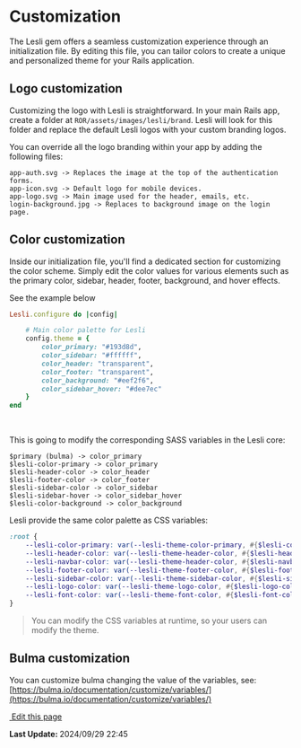 # Customization

The Lesli gem offers a seamless customization experience through an initialization file. By editing this file, you can tailor colors to create a unique and personalized theme for your Rails application.

## Logo customization 
Customizing the logo with Lesli is straightforward. In your main Rails app, create a folder at `ROR/assets/images/lesli/brand`. Lesli will look for this folder and replace the default Lesli logos with your custom branding logos.

You can override all the logo branding within your app by adding the following files:

```text
app-auth.svg -> Replaces the image at the top of the authentication forms.
app-icon.svg -> Default logo for mobile devices.
app-logo.svg -> Main image used for the header, emails, etc.
login-background.jpg -> Replaces to background image on the login page.
```


## Color customization 
Inside our initialization file, you'll find a dedicated section for customizing the color scheme. Simply edit the color values for various elements such as the primary color, sidebar, header, footer, background, and hover effects.

See the example below

```ruby 
Lesli.configure do |config|

    # Main color palette for Lesli
    config.theme = {
        color_primary: "#193d8d",
        color_sidebar: "#ffffff",
        color_header: "transparent",
        color_footer: "transparent",
        color_background: "#eef2f6",
        color_sidebar_hover: "#dee7ec"
    }
end
```

<br>

This is going to modify the corresponding SASS variables in the Lesli core:

```
$primary (bulma) -> color_primary 
$lesli-color-primary -> color_primary 
$lesli-header-color -> color_header 
$lesli-footer-color -> color_footer 
$lesli-sidebar-color -> color_sidebar 
$lesli-sidebar-hover -> color_sidebar_hover 
$lesli-color-background -> color_background 
```

Lesli provide the same color palette as CSS variables:

```scss
:root {
    --lesli-color-primary: var(--lesli-theme-color-primary, #{$lesli-color-primary});    
    --lesli-header-color: var(--lesli-theme-header-color, #{$lesli-header-color});
    --lesli-navbar-color: var(--lesli-theme-header-color, #{$lesli-navbar-color});    
    --lesli-footer-color: var(--lesli-theme-footer-color, #{$lesli-footer-color});
    --lesli-sidebar-color: var(--lesli-theme-sidebar-color, #{$lesli-sidebar-color});
    --lesli-logo-color: var(--lesli-theme-logo-color, #{$lesli-logo-color});
    --lesli-font-color: var(--lesli-theme-font-color, #{$lesli-font-color});
}
```

> You can modify the CSS variables at runtime, so your users can modify the theme.

## Bulma customization 
You can customize bulma changing the value of the variables, see: [https://bulma.io/documentation/customize/variables/](https://bulma.io/documentation/customize/variables/)

<section class="lesli-documentation-footer">
    <p><a target="blank" href="https://github.com/LesliTech/Lesli/tree/master/docs/theming/customization.md"><i class="ri-external-link-fill"></i>&nbsp;Edit this page</a><p/>
    <p><b>Last Update: </b>2024/09/29 22:45</p>
</section>

<!-- This code was automatically generated -->
<!-- to update this docs please run rake docs:build -->


